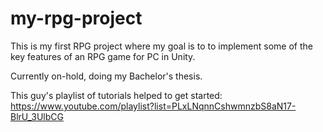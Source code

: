 # my-rpg-project
This is my first RPG project where my goal is to to implement some of the key features of an RPG game for PC in Unity.

Currently on-hold, doing my Bachelor's thesis.

This guy's playlist of tutorials helped to get started: https://www.youtube.com/playlist?list=PLxLNqnnCshwmnzbS8aN17-BlrU_3UlbCG
